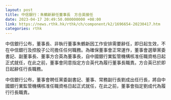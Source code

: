 ```yaml
---
layout: post
title: 中信銀行：朱鶴新辭任董事長　方合英接任
date: 2023-04-17 20:49:50.000000000 +08:00
link: https://news.rthk.hk/rthk/ch/component/k2/1696654-20230417.htm
categories: rthk
---
```


中信銀行公布，董事長、非執行董事朱鶴新因工作安排需要辭任，即日起生效，不在中信銀行及控股子公司擔任任何職務。為確保董事會正常運作，董事會選舉黨委書記、副董事長、董事方合英為董事長，自中國銀行業監管機構核准任職資格日起正式就任，在此之前，董事會同意指定方合英代為履行董事長職責。方合英已於即日起辭任行長職務。

中信銀行公布，董事會聘任黨委副書記、董事、常務副行長劉成出任行長，將自中國銀行業監管機構核准任職資格日起正式就任，在此之前，董事會指定劉成代為履行行長職責。
